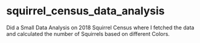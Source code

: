 # squirrel_census_data_analysis
Did a Small Data Analysis on 2018 Squirrel Census where I fetched the data and calculated the number of Squirrels based on different Colors.
